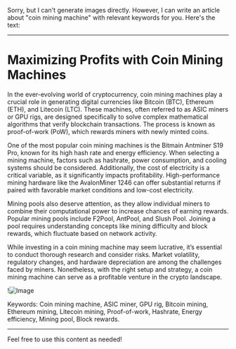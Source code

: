 Sorry, but I can't generate images directly. However, I can write an article about "coin mining machine" with relevant keywords for you. Here's the text:

---

# Maximizing Profits with Coin Mining Machines

In the ever-evolving world of cryptocurrency, coin mining machines play a crucial role in generating digital currencies like Bitcoin (BTC), Ethereum (ETH), and Litecoin (LTC). These machines, often referred to as ASIC miners or GPU rigs, are designed specifically to solve complex mathematical algorithms that verify blockchain transactions. The process is known as proof-of-work (PoW), which rewards miners with newly minted coins.

One of the most popular coin mining machines is the Bitmain Antminer S19 Pro, known for its high hash rate and energy efficiency. When selecting a mining machine, factors such as hashrate, power consumption, and cooling systems should be considered. Additionally, the cost of electricity is a critical variable, as it significantly impacts profitability. High-performance mining hardware like the AvalonMiner 1246 can offer substantial returns if paired with favorable market conditions and low-cost electricity.

Mining pools also deserve attention, as they allow individual miners to combine their computational power to increase chances of earning rewards. Popular mining pools include F2Pool, AntPool, and Slush Pool. Joining a pool requires understanding concepts like mining difficulty and block rewards, which fluctuate based on network activity.

While investing in a coin mining machine may seem lucrative, it’s essential to conduct thorough research and consider risks. Market volatility, regulatory changes, and hardware depreciation are among the challenges faced by miners. Nonetheless, with the right setup and strategy, a coin mining machine can serve as a profitable venture in the crypto landscape.

!![Image](https://github.com/user-attachments/assets/590b50a7-4459-4e76-8a31-559aed223621)

Keywords: Coin mining machine, ASIC miner, GPU rig, Bitcoin mining, Ethereum mining, Litecoin mining, Proof-of-work, Hashrate, Energy efficiency, Mining pool, Block rewards.

--- 

Feel free to use this content as needed!
